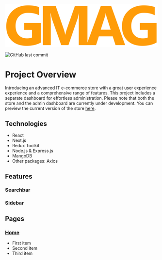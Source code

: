 ![GMAG Logo](https://github.com/Aur71/gmag/blob/ae5db3ad0886c98335d01e7861f0b57ed65c9a93/public/logo.png)

![GitHub last commit](https://img.shields.io/github/last-commit/Aur71/gmag)

# Project Overview
Introducing an advanced IT e-commerce store with a great user experience experience and a comprehensive range of features. This project includes a separate dashboard for effortless administration. Please note that both the store and the admin dashboard are currently under development. You can preview the current version of the store [here](https://gmag.vercel.app/).

## Technologies
- React
- Next.js
- Redux Toolkit
- Node.js & Express.js
- MangoDB
- Other packages: Axios

## Features
### Searchbar
### Sidebar

## Pages
### [Home](https://gmag.vercel.app/)
- First item
- Second item
- Third item

